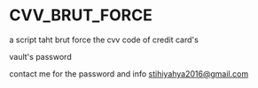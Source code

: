 # CVV_BRUT_FORCE
a script taht brut force the cvv code of credit card's

vault's password


contact me for the password and info 
  stihiyahya2016@gmail.com

